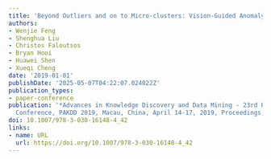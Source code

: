 ```yaml
---
title: 'Beyond Outliers and on to Micro-clusters: Vision-Guided Anomaly Detection'
authors:
- Wenjie Feng
- Shenghua Liu
- Christos Faloutsos
- Bryan Hooi
- Huawei Shen
- Xueqi Cheng
date: '2019-01-01'
publishDate: '2025-05-07T04:22:07.024022Z'
publication_types:
- paper-conference
publication: '*Advances in Knowledge Discovery and Data Mining - 23rd Pacific-Asia
  Conference, PAKDD 2019, Macau, China, April 14-17, 2019, Proceedings, Part I*'
doi: 10.1007/978-3-030-16148-4_42
links:
- name: URL
  url: https://doi.org/10.1007/978-3-030-16148-4_42
---
```

